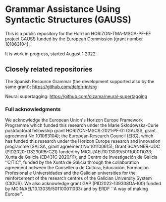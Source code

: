 # Grammar Assistance Using Syntactic Structures (GAUSS)

This is a public repository for the Horizon HORIZON-TMA-MSCA-PF-EF project GAUSS funded by the European Commission (grant number 101063104).

It is work in progress, started August 1 2022.

## Closely related repositories

The Spanish Resource Grammar (the development supported also by the same grant): https://github.com/delph-in/srg

Neural supertagging: https://github.com/olzama/neural-supertagging

### Full acknowledgments

We acknowledge the European Union's Horizon Europe Framework Programme which funded this research under the Marie Skłodowska-Curie postdoctoral fellowship grant HORIZON-MSCA‐2021‐PF‐01 (GAUSS, grant agreement No 101063104); the European Research Council (ERC), which has funded this research under the Horizon Europe research and innovation programme (SALSA, grant agreement No 101100615); Grant SCANNER-UDC (PID2020-113230RB-C21) funded by MICIU/AEI/10.13039/501100011033; Xunta de Galicia (ED431C 2020/11); and Centro de Investigación de Galicia ‘‘CITIC’’, funded by the Xunta de Galicia through the collaboration agreement between the Consellería de Cultura, Educación, Formación Profesional e Universidades and the Galician universities for the reinforcement of the research centres of the Galician University System (CIGUS). We also acknowledge grant GAP (PID2022-139308OA-I00) funded by MCIN/AEI/10.13039/501100011033/ and by ERDF ``A way of making Europe''.
